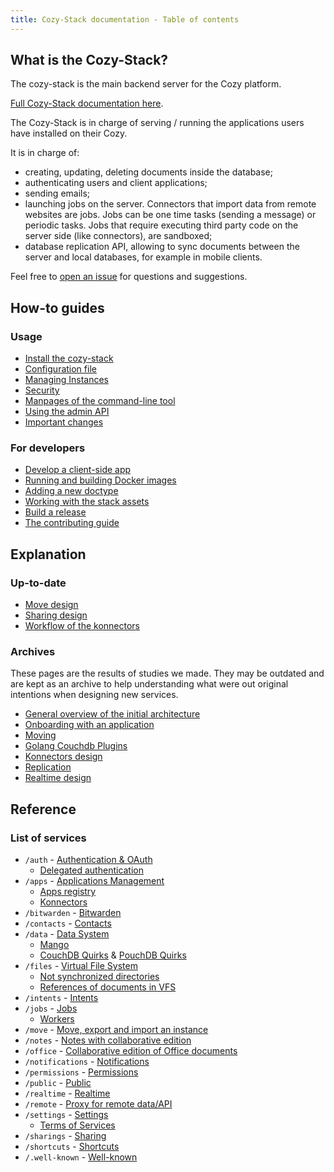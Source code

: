 ```yaml
---
title: Cozy-Stack documentation - Table of contents
---
```


## What is the Cozy-Stack?

The cozy-stack is the main backend server for the Cozy platform.

[Full Cozy-Stack documentation here](https://docs.cozy.io/en/cozy-stack/).

The Cozy-Stack is in charge of serving / running the applications users have installed on their Cozy.

It is in charge of:

 - creating, updating, deleting documents inside the database;
 - authenticating users and client applications;
 - sending emails;
 - launching jobs on the server. Connectors that import data from remote websites are jobs. Jobs can be one time tasks (sending a message) or periodic tasks. Jobs that require executing third party code on the server side (like connectors), are sandboxed;
 - database replication API, allowing to sync documents between the server and local databases, for example in mobile clients.

Feel free to [open an issue](https://github.com/cozy/cozy-stack/issues/new) for questions and suggestions.


## How-to guides

### Usage

-   [Install the cozy-stack](INSTALL.md)
-   [Configuration file](config.md)
-   [Managing Instances](instance.md)
-   [Security](security.md)
-   [Manpages of the command-line tool](cli/cozy-stack.md)
-   [Using the admin API](admin.md)
-   [Important changes](important-changes.md)

### For developers

-   [Develop a client-side app](client-app-dev.md)
-   [Running and building Docker images](docker.md)
-   [Adding a new doctype](doctype.md)
-   [Working with the stack assets](assets.md)
-   [Build a release](release.md)
-   [The contributing guide](CONTRIBUTING.md)

## Explanation

### Up-to-date

-   [Move design](move-design.md)
-   [Sharing design](sharing-design.md)
-   [Workflow of the konnectors](konnectors-workflow.md)

### Archives

These pages are the results of studies we made. They may be outdated and are
kept as an archive to help understanding what were out original intentions when
designing new services.

-   [General overview of the initial architecture](archives/architecture.md)
-   [Onboarding with an application](archives/onboarding.md)
-   [Moving](archives/moving.md)
-   [Golang Couchdb Plugins](archives/couchdb-plugins.md)
-   [Konnectors design](archives/konnectors-design.md)
-   [Replication](archives/replication.md)
-   [Realtime design](archives/realtime.md)

## Reference

### List of services

-   `/auth` - [Authentication & OAuth](auth.md)
    -   [Delegated authentication](delegated-auth.md)
-   `/apps` - [Applications Management](apps.md)
    -   [Apps registry](registry.md)
    -   [Konnectors](konnectors.md)
-   `/bitwarden` - [Bitwarden](bitwarden.md)
-   `/contacts` - [Contacts](contacts.md)
-   `/data` - [Data System](data-system.md)
    -   [Mango](mango.md)
    -   [CouchDB Quirks](couchdb-quirks.md) &
        [PouchDB Quirks](pouchdb-quirks.md)
-   `/files` - [Virtual File System](files.md)
    -   [Not synchronized directories](not-synchronized-vfs.md)
    -   [References of documents in VFS](references-docs-in-vfs.md)
-   `/intents` - [Intents](intents.md)
-   `/jobs` - [Jobs](jobs.md)
    -   [Workers](workers.md)
-   `/move` - [Move, export and import an instance](move.md)
-   `/notes` - [Notes with collaborative edition](notes.md)
-   `/office` - [Collaborative edition of Office documents](office.md)
-   `/notifications` - [Notifications](notifications.md)
-   `/permissions` - [Permissions](permissions.md)
-   `/public` - [Public](public.md)
-   `/realtime` - [Realtime](realtime.md)
-   `/remote` - [Proxy for remote data/API](remote.md)
-   `/settings` - [Settings](settings.md)
    -   [Terms of Services](user-action-required.md)
-   `/sharings` - [Sharing](sharing.md)
-   `/shortcuts` - [Shortcuts](shortcuts.md)
-   `/.well-known` - [Well-known](wellknown.md)
